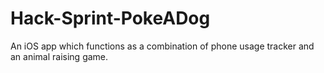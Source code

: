 # Hack-Sprint-PokeADog
An iOS app which functions as a combination of phone usage tracker and an animal raising game.
